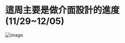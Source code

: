 #  這周主要是做介面設計的進度(11/29~12/05)
![image](https://github.com/JIA-JA/111502-case/blob/main/github-images/%E4%BB%8B%E9%9D%A220211205.jpg)

